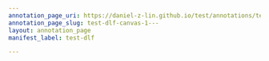 ```yaml
---
annotation_page_uri: https://daniel-z-lin.github.io/test/annotations/test-dlf-canvas-1---.json
annotation_page_slug: test-dlf-canvas-1---
layout: annotation_page
manifest_label: test-dlf

---
```

